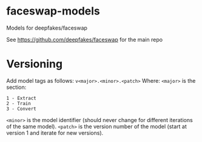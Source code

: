 # faceswap-models
Models for deepfakes/faceswap

See https://github.com/deepfakes/faceswap for the main repo

# Versioning
Add model tags as follows:
`v<major>.<minor>.<patch>`
Where: 
`<major>` is the section:
```
1 - Extract
2 - Train
3 - Convert
```
`<minor>` is the model identifier (should never change for different iterations of the same model).
`<patch>` is the version number of the model (start at version 1 and iterate for new versions).
